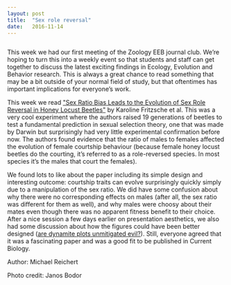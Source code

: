```yaml
---
layout: post
title:  "Sex role reversal"
date:   2016-11-14
---
```

<img src="{{ '/assets/img/beetle.jpeg.jpg' | prepend: site.baseurl }}" alt=""> 

<p class="intro"><span class="dropcap">T</span>his week we had our first meeting of the Zoology EEB journal club. We’re hoping to turn this into a weekly event so that students and staff can get together to discuss the latest exciting findings in Ecology, Evolution and Behavior research. This is always a great chance to read something that may be a bit outside of your normal field of study, but that oftentimes has important implications for everyone’s work.</p>

This week we read <a href="http://www.cell.com/current-biology/pdf/S0960-9822(16)30769-2.pdf"> "Sex Ratio Bias Leads to the Evolution of Sex Role Reversal in Honey Locust Beetles"</a> by Karoline Fritzsche et al. This was a very cool experiment where the authors raised 19 generations of beetles to test a fundamental prediction in sexual selection theory, one that was made by Darwin but surprisingly had very little experimental confirmation before now. The authors found evidence that the ratio of males to females affected the evolution of female courtship behaviour (because female honey locust beetles do the courting, it’s referred to as a role-reversed species. In most species it’s the males that court the females).
 
We found lots to like about the paper including its simple design and interesting outcome: courtship traits can evolve surprisingly quickly simply due to a manipulation of the sex ratio. We did have some confusion about why there were no corresponding effects on males (after all, the sex ratio was different for them as well), and why males were choosy about their mates even though there was no apparent fitness benefit to their choice. After a nice session a few days earlier on presentation aesthetics, we also had some discussion about how the figures could have been better designed (<a href="http://emdbolker.wikidot.com/blog:dynamite">are dynamite plots unmitigated evil?</a>). Still, everyone agreed that it was a fascinating paper and was a good fit to be published in Current Biology.

Author: Michael Reichert

Photo credit: Janos Bodor
